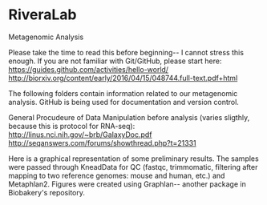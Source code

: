 # RiveraLab
Metagenomic Analysis   

  Please take the time to read this before beginning-- I cannot stress this enough. If you are not familiar with Git/GitHub, please start here:   
  https://guides.github.com/activities/hello-world/  
  http://biorxiv.org/content/early/2016/04/15/048744.full-text.pdf+html   

The following folders contain information related to our metagenomic analysis. GitHub is being used for documentation and version control. 

General Procudeure of Data Manipulation before analysis (varies sligthly, because this is protocol for RNA-seq):
http://linus.nci.nih.gov/~brb/GalaxyDoc.pdf
http://seqanswers.com/forums/showthread.php?t=21331

Here is a graphical representation of some preliminary results. The samples were passed through KneadData for QC (fastqc, trimmomatic, filtering after mapping to two reference genomes: mouse and human, etc.) and Metaphlan2. Figures were created using Graphlan-- another package in Biobakery's repository.
 

